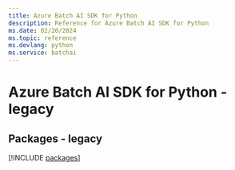 ```yaml
---
title: Azure Batch AI SDK for Python
description: Reference for Azure Batch AI SDK for Python
ms.date: 02/20/2024
ms.topic: reference
ms.devlang: python
ms.service: batchai
---
```

# Azure Batch AI SDK for Python - legacy
## Packages - legacy
[!INCLUDE [packages](batch-ai-index.md)]